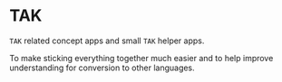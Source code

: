 # TAK

`TAK` related concept apps and small `TAK` helper apps.

To make sticking everything together much easier and to help improve understanding for conversion to other languages.